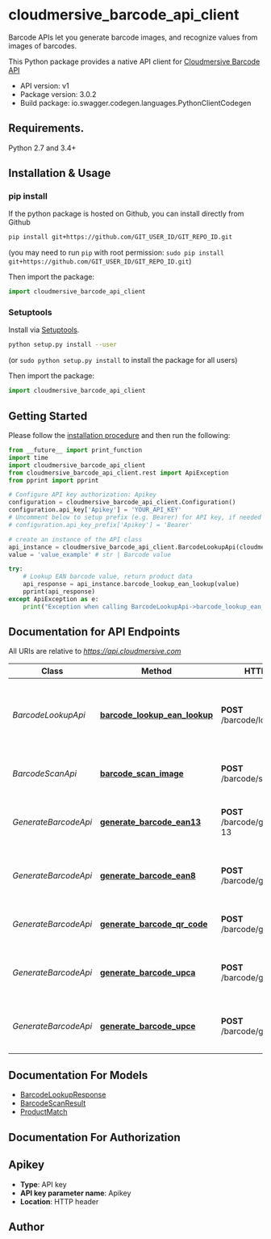 # cloudmersive_barcode_api_client
Barcode APIs let you generate barcode images, and recognize values from images of barcodes.

This Python package provides a native API client for [Cloudmersive Barcode API](https://www.cloudmersive.com/barcode-api)

- API version: v1
- Package version: 3.0.2
- Build package: io.swagger.codegen.languages.PythonClientCodegen

## Requirements.

Python 2.7 and 3.4+

## Installation & Usage
### pip install

If the python package is hosted on Github, you can install directly from Github

```sh
pip install git+https://github.com/GIT_USER_ID/GIT_REPO_ID.git
```
(you may need to run `pip` with root permission: `sudo pip install git+https://github.com/GIT_USER_ID/GIT_REPO_ID.git`)

Then import the package:
```python
import cloudmersive_barcode_api_client 
```

### Setuptools

Install via [Setuptools](http://pypi.python.org/pypi/setuptools).

```sh
python setup.py install --user
```
(or `sudo python setup.py install` to install the package for all users)

Then import the package:
```python
import cloudmersive_barcode_api_client
```

## Getting Started

Please follow the [installation procedure](#installation--usage) and then run the following:

```python
from __future__ import print_function
import time
import cloudmersive_barcode_api_client
from cloudmersive_barcode_api_client.rest import ApiException
from pprint import pprint

# Configure API key authorization: Apikey
configuration = cloudmersive_barcode_api_client.Configuration()
configuration.api_key['Apikey'] = 'YOUR_API_KEY'
# Uncomment below to setup prefix (e.g. Bearer) for API key, if needed
# configuration.api_key_prefix['Apikey'] = 'Bearer'

# create an instance of the API class
api_instance = cloudmersive_barcode_api_client.BarcodeLookupApi(cloudmersive_barcode_api_client.ApiClient(configuration))
value = 'value_example' # str | Barcode value

try:
    # Lookup EAN barcode value, return product data
    api_response = api_instance.barcode_lookup_ean_lookup(value)
    pprint(api_response)
except ApiException as e:
    print("Exception when calling BarcodeLookupApi->barcode_lookup_ean_lookup: %s\n" % e)

```

## Documentation for API Endpoints

All URIs are relative to *https://api.cloudmersive.com*

Class | Method | HTTP request | Description
------------ | ------------- | ------------- | -------------
*BarcodeLookupApi* | [**barcode_lookup_ean_lookup**](docs/BarcodeLookupApi.md#barcode_lookup_ean_lookup) | **POST** /barcode/lookup/ean | Lookup EAN barcode value, return product data
*BarcodeScanApi* | [**barcode_scan_image**](docs/BarcodeScanApi.md#barcode_scan_image) | **POST** /barcode/scan/image | Scan and recognize an image of a barcode
*GenerateBarcodeApi* | [**generate_barcode_ean13**](docs/GenerateBarcodeApi.md#generate_barcode_ean13) | **POST** /barcode/generate/ean-13 | Generate a EAN-13 code barcode as PNG file
*GenerateBarcodeApi* | [**generate_barcode_ean8**](docs/GenerateBarcodeApi.md#generate_barcode_ean8) | **POST** /barcode/generate/ean-8 | Generate a EAN-8 code barcode as PNG file
*GenerateBarcodeApi* | [**generate_barcode_qr_code**](docs/GenerateBarcodeApi.md#generate_barcode_qr_code) | **POST** /barcode/generate/qrcode | Generate a QR code barcode as PNG file
*GenerateBarcodeApi* | [**generate_barcode_upca**](docs/GenerateBarcodeApi.md#generate_barcode_upca) | **POST** /barcode/generate/upc-a | Generate a UPC-A code barcode as PNG file
*GenerateBarcodeApi* | [**generate_barcode_upce**](docs/GenerateBarcodeApi.md#generate_barcode_upce) | **POST** /barcode/generate/upc-e | Generate a UPC-E code barcode as PNG file


## Documentation For Models

 - [BarcodeLookupResponse](docs/BarcodeLookupResponse.md)
 - [BarcodeScanResult](docs/BarcodeScanResult.md)
 - [ProductMatch](docs/ProductMatch.md)


## Documentation For Authorization


## Apikey

- **Type**: API key
- **API key parameter name**: Apikey
- **Location**: HTTP header


## Author



